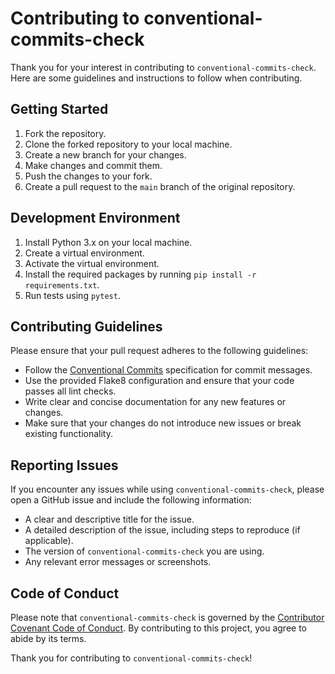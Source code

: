 # Contributing to conventional-commits-check

Thank you for your interest in contributing to `conventional-commits-check`. Here are some guidelines and instructions to follow when contributing.

## Getting Started

1. Fork the repository.
2. Clone the forked repository to your local machine.
3. Create a new branch for your changes.
4. Make changes and commit them.
5. Push the changes to your fork.
6. Create a pull request to the `main` branch of the original repository.

## Development Environment

1. Install Python 3.x on your local machine.
2. Create a virtual environment.
3. Activate the virtual environment.
4. Install the required packages by running `pip install -r requirements.txt`.
5. Run tests using `pytest`.

## Contributing Guidelines

Please ensure that your pull request adheres to the following guidelines:

- Follow the [Conventional Commits](https://www.conventionalcommits.org/en/v1.0.0/) specification for commit messages.
- Use the provided Flake8 configuration and ensure that your code passes all lint checks.
- Write clear and concise documentation for any new features or changes.
- Make sure that your changes do not introduce new issues or break existing functionality.

## Reporting Issues

If you encounter any issues while using `conventional-commits-check`, please open a GitHub issue and include the following information:

- A clear and descriptive title for the issue.
- A detailed description of the issue, including steps to reproduce (if applicable).
- The version of `conventional-commits-check` you are using.
- Any relevant error messages or screenshots.

## Code of Conduct

Please note that `conventional-commits-check` is governed by the [Contributor Covenant Code of Conduct](CODE_OF_CONDUCT.md). By contributing to this project, you agree to abide by its terms.

Thank you for contributing to `conventional-commits-check`!
